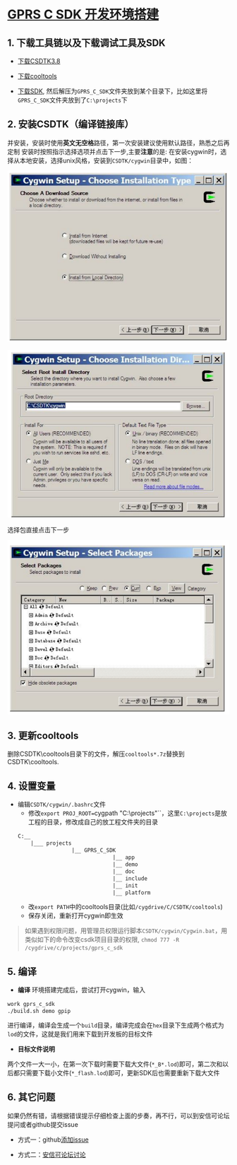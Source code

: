 [GPRS C SDK 开发环境搭建](https://github.com/Ai-Thinker-Open/GPRS-C-SDK/blob/master/doc/compile_environment_zh-cn.md)
====

## 1. 下载工具链以及下载调试工具及SDK

* [下载CSDTK3.8](http://otge8q9ud.bkt.clouddn.com/CSDTK3.8_Cygwin1.5.25_Svn_1.5.4_Full_Setup.exe)

* [下载cooltools](http://otge8q9ud.bkt.clouddn.com/cooltools-win32_custom-2017-11-01-16-20-d9846481.7z)

* [下载SDK](https://github.com/Ai-Thinker-Open/GPRS_C_SDK/releases), 然后解压为`GPRS_C_SDK`文件夹放到某个目录下，比如这里将`GPRS_C_SDK`文件夹放到了`C:\projects`下

## 2. 安装CSDTK（编译链接库）

并安装，安装时使用**英文无空格**路径，第一次安装建议使用默认路径，熟悉之后再定制
安装时按照指示选择选项并点击<kbd>下一步</kbd>,主要**注意**的是:
在安装cygwin时，选择从本地安装，选择unix风格，安装到`CSDTK/cygwin`目录中，如图：

![](./assets/cygwin_install.png)

![](./assets/cygwin_install2.png)

选择包直接点击下一步

![](./assets/cygwin_install3.png)

## 3. 更新cooltools

删除CSDTK\cooltools目录下的文件，解压`cooltools*.7z`替换到CSDTK\cooltools.

## 4. 设置变量

* 编辑`CSDTK/cygwin/.bashrc`文件
  * 修改`export PROJ_ROOT=`cygpath "C:\projects"``，这里`C:\projects`是放工程的目录，修改成自己的放工程文件夹的目录
  ```
  C:__
      |___ projects
                   |__ GPRS_C_SDK
                                |__ app
                                |__ demo
                                |__ doc
                                |__ include
                                |__ init
                                |__ platform
  ```
  * 改`export PATH`中的cooltools目录(比如`/cygdrive/C/CSDTK/cooltools`)
  * 保存关闭，重新打开cygwin即生效

> 如果遇到权限问题，用管理员权限运行脚本`CSDTK/cygwin/Cygwin.bat`，用类似如下的命令改变csdk项目目录的权限, `chmod 777 -R /cygdrive/c/projects/gprs_c_sdk`


## 5. 编译

* **编译**
环境搭建完成后，尝试打开cygwin，输入
```
work gprs_c_sdk
./build.sh demo gpip
```
进行编译，编译会生成一个`build`目录，编译完成会在`hex`目录下生成两个格式为`lod`的文件，这就是我们用来下载到开发板的目标文件

* **目标文件说明** 

两个文件一大一小，在第一次下载时需要下载大文件(`*_B*.lod`)即可，第二次和以后都只需要下载小文件(`*_flash.lod`)即可，更新SDK后也需要重新下载大文件

## 6. 其它问题

如果仍然有错，请根据错误提示仔细检查上面的步奏，再不行，可以到安信可论坛提问或者github提交issue

* 方式一：github[添加issue](https://github.com/Ai-Thinker-Open/GPRS-C-SDK/issues/new)

* 方式二：[安信可论坛讨论](http://bbs.ai-thinker.com/forum.php?mod=forumdisplay&fid=37)
